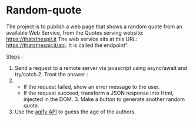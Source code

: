 # Random-quote
The project is to publish a web page that shows a random quote from an available Web Service, from the Quotes serving website: https://thatsthespir.it
The web service sits at this URL: https://thatsthespir.it/api. It is called the endpoint".

Steps :
1. Send a request to a remote server via javascript using async/await and try/catch.2. Treat the answer : 
2. + If the request failed, show an error message to the user.  
   + If the request succeed, transform a JSON response into Html, injected in the DOM. 3. Make a button to generate another random quote.
4. Use the [agify API](https://agify.io/) to guess the age of the authors.
